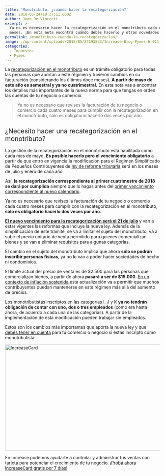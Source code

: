 ```yaml
---
title: 'Monotributo: ¿cuándo hacer la recategorización?'
date: 2018-05-24T19:37:11.000Z
author: Juan De Vincenti
excerpt: >-
  Ya no es necesario hacer la recategorización en el monotributo cada cuatro
  meses. ¡En esta nota encontrá cuándo debés hacerlo y otras novedades!
permalink: /monotributo-cuando-la-recategorizacion/
image: ./wp-content/uploads/2018/05/24193833/Increase-Blog-Pymes-6-011.png
categories:
  - Impuestos
  - Pymes
---
```

<span style="font-weight: 400;">La </span>[<span style="font-weight: 400;">recategorización en el monotributo</span>](https://increasecard.com/monotributo-responsable-inscripto-conviene/) <span style="font-weight: 400;">es un trámite obligatorio para todas las personas que aportan a este régimen y tuvieron cambios en su facturación (considerando los últimos doce meses). <strong>A partir de mayo de este año es semestral y ya no cuatrimestral.</strong> En esta nota vas a encontrar los detalles más importantes de la nueva norma para que tengas en orden las cuentas de tu negocio o comercio.</span>

> Ya no es necesario que revises la facturación de tu negocio o comercio cada cuatro meses para cumplir con la recategorización en el monotributo, sólo es obligatorio hacerlo dos veces por año.

## <span style="font-weight: 400;">¿Necesito hacer una recategorización en el monotributo?</span>

<span style="font-weight: 400;">La gestión de la recategorización en el monotributo está habilitada como cada mes de mayo. <strong>Es posible hacerlo pero el vencimiento obligatorio</strong> a partir de que entró en vigencia la modificación para el Régimen Simplificado de Pequeños Contribuyentes de </span>[<span style="font-weight: 400;">ley de reforma tributaria</span>](http://servicios.infoleg.gob.ar/infolegInternet/anexos/305000-309999/309776/norma.htm) <span style="font-weight: 400;">será en los meses de julio y enero de cada año.</span>

<span style="font-weight: 400;">Así, <strong>la recategorización correspondiente al primer cuatrimestre de 2018 se dará por cumplida</strong> siempre que lo hagas antes del </span>[<span style="font-weight: 400;">primer vencimiento correspondiente al nuevo calendario</span>](https://increasecard.com/calendario-pagos-mejora-la-gestion-tu-negocio/)<span style="font-weight: 400;">.</span>

<span style="font-weight: 400;">Ya no es necesario que revises la facturación de tu negocio o comercio cada cuatro meses para cumplir con la recategorización en el monotributo, <strong>sólo es obligatorio hacerlo dos veces por año</strong>.</span>

<span style="font-weight: 400;"><strong> <a href="https://twitter.com/intent/tweet?text=El nuevo vencimiento para la recategorización será el 21 de julio @increase_ar&url=https://increasecard.com/monotributo-cuando-la-recategorizacion/" class="ic-twitter-quote-link">El nuevo vencimiento para la recategorización será el 21 de julio</a> </strong> y van a estar vigentes las reformas que incluye la nueva ley. Además de la simplificación de este trámite, se va a limitar el sujeto del monotributo, va a subir el precio unitario de venta permitido para quienes comercializan bienes y se van a eliminar requisitos para algunas categorías.</span>

<span style="font-weight: 400;">El cambio en el sujeto del monotributo implica que ahora <strong>sólo se podrán inscribir personas físicas</strong>, ya no lo van a poder hacer sociedades de hecho ni condominios.</span>

<span style="font-weight: 400;">El límite actual del precio de venta es de $2.500 para las personas que comercializan bienes, a partir de ahora <strong>pasará a ser de $15.000</strong>. </span>[<span style="font-weight: 400;">En un contexto de inflación sostenida </span>](https://increasecard.com/cobranzas-tiempos-inflacion/)<span style="font-weight: 400;">esta actualización va a permitir que muchos contribuyentes puedan mantenerse en este régimen más allá del aumento de precios. </span>

<span style="font-weight: 400;">Los monotributistas inscriptos en las categorías I, J y K <strong>ya no tendrán obligación de contar con uno, dos o tres empleados</strong> (como era hasta ahora, de acuerdo a cada una de las categorías). A partir de la implementación de esta modificación pueden trabajar sin empleados.</span>

<span style="font-weight: 400;">Estos son los cambios más importantes que aporta la nueva ley y que </span>[<span style="font-weight: 400;">debés tener en cuenta</span>](https://increasecard.com/estas-llevando-bien-contabilidad-negocio/) <span style="font-weight: 400;">para tu comercio o negocio si estás inscripto como monotributista.</span>

[<img class="aligncenter wp-image-2937 size-full" src="https://d1nzec96y7u1ro.cloudfront.net/wp-content/uploads/2018/02/04133256/Banner.png" alt="IncreaseCard" width="1001" height="345" srcset="https://d1nzec96y7u1ro.cloudfront.net/wp-content/uploads/2018/02/04133256/Banner.png 1001w, https://d1nzec96y7u1ro.cloudfront.net/wp-content/uploads/2018/02/04133256/Banner-300x103.png 300w, https://d1nzec96y7u1ro.cloudfront.net/wp-content/uploads/2018/02/04133256/Banner-768x265.png 768w" sizes="(max-width: 1001px) 100vw, 1001px" />](http://bit.ly/2DktWC5)

En Increase podemos ayudarte a controlar y administrar tus ventas con tarjeta para potenciar el crecimiento de tu negocio. [¡Probá ahora IncreaseCard gratis por 7 días!](http://bit.ly/2DktWC5)
